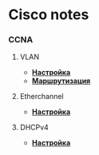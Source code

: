 # Cisco notes

### CCNA

1. VLAN

    - **[Настройка](https://github.com/damh66/cisco/blob/main/vlan/setup.md)**
    - **[Маршрутизация](https://github.com/damh66/cisco/blob/main/vlan/routing.md)**

2. Etherchannel

   - **[Настройка](https://github.com/damh66/cisco/blob/main/etherchannel/setup.md)**
  
3. DHCPv4

   - **[Настройка](https://github.com/damh66/cisco/blob/main/dhcpv4/setup.md)**



